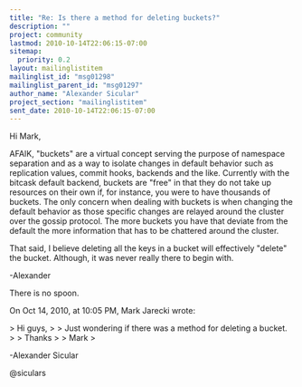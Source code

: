 ```yaml
---
title: "Re: Is there a method for deleting buckets?"
description: ""
project: community
lastmod: 2010-10-14T22:06:15-07:00
sitemap:
  priority: 0.2
layout: mailinglistitem
mailinglist_id: "msg01298"
mailinglist_parent_id: "msg01297"
author_name: "Alexander Sicular"
project_section: "mailinglistitem"
sent_date: 2010-10-14T22:06:15-07:00
---
```



Hi Mark,

AFAIK, "buckets" are a virtual concept serving the purpose of namespace 
separation and as a way to isolate changes in default behavior such as 
replication values, commit hooks, backends and the like. Currently with the 
bitcask default backend, buckets are "free" in that they do not take up 
resources on their own if, for instance, you were to have thousands of buckets. 
The only concern when dealing with buckets is when changing the default 
behavior as those specific changes are relayed around the cluster over the 
gossip protocol. The more buckets you have that deviate from the default the 
more information that has to be chattered around the cluster.

That said, I believe deleting all the keys in a bucket will effectively 
"delete" the bucket. Although, it was never really there to begin with. 


-Alexander

There is no spoon.


On Oct 14, 2010, at 10:05 PM, Mark Jarecki wrote:

&gt; Hi guys,
&gt; 
&gt; Just wondering if there was a method for deleting a bucket.
&gt; 
&gt; Thanks
&gt; 
&gt; Mark
&gt; 


-Alexander Sicular

@siculars
